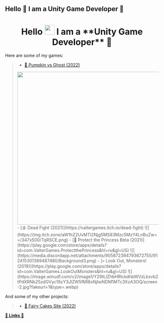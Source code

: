 ## Hello 🐰 I am a **Unity Game Developer** 🎲
<h1 align="center">Hello <img src="https://github.com/blackcater/blackcater/raw/main/images/Hi.gif" height="32"/> I am a **Unity Game Developer** 🎲</h1>

Here are some of my games: 
> - [🎃 Pumpkin vs Ghost (2022)](https://valtergamespro.itch.io/pumpkin-vs-ghost)
> <img src="path/to/screenshot.png](https://img.itch.zone/aW1nLzEwNDAyNTA0LnBuZw==/347x500/hS3NSI.png" width="500">
> - [🩸 Dead Fight (2021)](https://valtergames.itch.io/dead-fight)
> ![](https://img.itch.zone/aW1hZ2UvMTI2Njg5MS83Mzc5MzY4LnBuZw==/347x500/TqRSCE.png)
> - [👑 Protect the Princess Beta (2021)](https://play.google.com/store/apps/details?id=com.ValterGames.ProtectthePrincess&hl=ru&gl=US)
> ![](https://media.discordapp.net/attachments/905872394793672755/912415301369487480/Background3.png)
> - [💀 Look Out, Monsters! (2019)](https://play.google.com/store/apps/details?id=com.ValterGames.LookOutMonsters&hl=ru&gl=US)
> ![](https://image.winudf.com/v2/image1/Y29tLlZhbHRlckdhbWVzLkxvb2tPdXRNb25zdGVyc19zY3JlZW5fMl8xNjIwNDM1MTc3XzA3OQ/screen-2.jpg?fakeurl=1&type=.webp)

And some of my other projects:
> - [🎂 Fairy Cakes Site (2022)](https://fairycakeskira.github.io)

[**🌈 Links 🌈**](https://linktr.ee/ValterGames)
